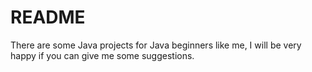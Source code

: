 # README

There are some Java projects for Java beginners like me, I will be very happy if you can give me some suggestions.